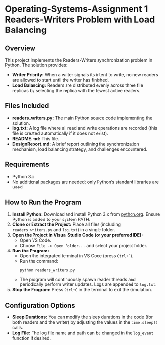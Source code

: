 # Operating-Systems-Assignment 1 Readers-Writers Problem with Load Balancing

## Overview
This project implements the Readers-Writers synchronization problem in Python. The solution provides:
- **Writer Priority:** When a writer signals its intent to write, no new readers are allowed to start until the writer has finished.
- **Load Balancing:** Readers are distributed evenly across three file replicas by selecting the replica with the fewest active readers.

## Files Included
- **readers_writers.py:** The main Python source code implementing the solution.
- **log.txt:** A log file where all read and write operations are recorded (this file is created automatically if it does not exist).
- **README.md:** This file.
- **DesignReport.md:** A brief report outlining the synchronization mechanism, load balancing strategy, and challenges encountered.

## Requirements
- Python 3.x
- No additional packages are needed; only Python’s standard libraries are used

## How to Run the Program
1. **Install Python:** Download and install Python 3.x from [python.org](https://www.python.org/downloads/). Ensure Python is added to your system PATH.
2. **Clone or Extract the Project:** Place all files (including `readers_writers.py` and `log.txt`) in a single folder.
3. **Open the Project in Visual Studio Code (or your preferred IDE):**
   - Open VS Code.
   - Choose `File -> Open Folder...` and select your project folder.
4. **Run the Program:**
   - Open the integrated terminal in VS Code (press `` Ctrl+` ``).
   - Run the command:
     ```
     python readers_writers.py
     ```
   - The program will continuously spawn reader threads and periodically perform writer updates. Logs are appended to `log.txt`.
5. **Stop the Program:** Press `Ctrl+C` in the terminal to exit the simulation.

## Configuration Options
- **Sleep Durations:** You can modify the sleep durations in the code (for both readers and the writer) by adjusting the values in the `time.sleep()` calls.
- **Log File:** The log file name and path can be changed in the `log_event` function if desired.
